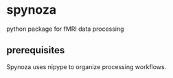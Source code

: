 # spynoza
python package for fMRI data processing


## prerequisites
Spynoza uses nipype to organize processing workflows. 

 
